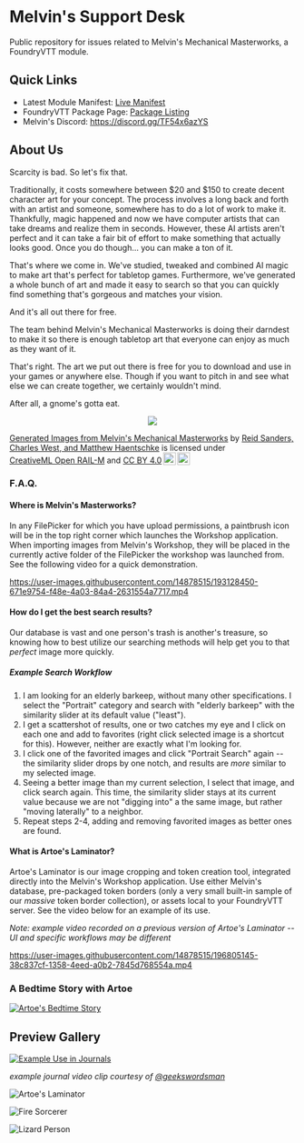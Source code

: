 # Melvin's Support Desk
Public repository for issues related to Melvin's Mechanical Masterworks, a FoundryVTT module.

## Quick Links
* Latest Module Manifest: [Live Manifest](https://storage.googleapis.com/download/storage/v1/b/dist-mels-masterworks/o/module.json?alt=media)
* FoundryVTT Package Page: [Package Listing](https://foundryvtt.com/packages/mels-masterworks)
* Melvin's Discord: https://discord.gg/TF54x6azYS

## About Us
Scarcity is bad.  So let's fix that.

Traditionally, it costs somewhere between $20 and $150 to create decent character art for your concept. The process involves a long back and forth with an artist and someone, somewhere has to do a lot of work to make it. Thankfully, magic happened and now we have computer artists that can take dreams and realize them in seconds. However, these AI artists aren't perfect and it can take a fair bit of effort to make something that actually looks good. Once you do though... you can make a ton of it.

That's where we come in. We've studied, tweaked and combined AI magic to make art that's perfect for tabletop games. Furthermore, we've generated a whole bunch of art and made it easy to search so that you can quickly find something that's gorgeous and matches your vision.

And it's all out there for free.

The team behind Melvin's Mechanical Masterworks is doing their darndest to make it so there is enough tabletop art that everyone can enjoy as much as they want of it.

That's right. The art we put out there is free for you to download and use in your games or anywhere else. Though if you want to pitch in and see what else we can create together, we certainly wouldn't mind.

After all, a gnome's gotta eat.

<p align="center"><a href="https://www.patreon.com/melvinsmechanicalmasterworks"><img src="https://user-images.githubusercontent.com/14878515/187728131-81405c0d-eb0a-41ab-995c-0443b7cf1472.png"></a></p>


<p xmlns:cc="http://creativecommons.org/ns#" xmlns:dct="http://purl.org/dc/terms/"><a property="dct:title" rel="cc:attributionURL" href="https://github.com/trioderegion/melvins-support-desk">Generated Images from Melvin's Mechanical Masterworks</a> by <a rel="cc:attributionURL dct:creator" property="cc:attributionName" href="https://www.patreon.com/melvinsmechanicalmasterworks"> Reid Sanders, Charles West, and Matthew Haentschke</a> is licensed under <a href="https://huggingface.co/spaces/CompVis/stable-diffusion-license/raw/main/license.txt" target="_blank" rel="license noopener noreferrer" style="display:inline-block;">CreativeML Open RAIL-M</a> and <a href="http://creativecommons.org/licenses/by/4.0/?ref=chooser-v1" target="_blank" rel="license noopener noreferrer" style="display:inline-block;">CC BY 4.0<img style="height:22px!important;margin-left:3px;vertical-align:text-bottom;" src="https://mirrors.creativecommons.org/presskit/icons/cc.svg?ref=chooser-v1"><img style="height:22px!important;margin-left:3px;vertical-align:text-bottom;" src="https://mirrors.creativecommons.org/presskit/icons/by.svg?ref=chooser-v1"></a></p>


### F.A.Q.

#### Where is Melvin's Masterworks?

In any FilePicker for which you have upload permissions, a paintbrush icon will be in the top right corner which launches the Workshop application. When importing images from Melvin's Workshop, they will be placed in the currently active folder of the FilePicker the workshop was launched from. See the following video for a quick demonstration.

https://user-images.githubusercontent.com/14878515/193128450-671e9754-f48e-4a03-84a4-2631554a7717.mp4

#### How do I get the best search results?

Our database is vast and one person's trash is another's treasure, so knowing how to best utilize our searching methods will help get you to that _perfect_ image more quickly.

##### Example Search Workflow

1. I am looking for an elderly barkeep, without many other specifications. I select the "Portrait" category and search with "elderly barkeep" with the similarity slider at its default value ("least").
2. I get a scattershot of results, one or two catches my eye and I click on each one and add to favorites (right click selected image is a shortcut for this).  However, neither are exactly what I'm looking for.
3. I click one of the favorited images and click "Portrait Search" again -- the similarity slider drops by one notch, and results are _more_ similar to my selected image.
4. Seeing a better image than my current selection, I select that image, and click search again. This time, the similarity slider stays at its current value because we are not "digging into" a the same image, but rather "moving laterally" to a neighbor.
5. Repeat steps 2-4, adding and removing favorited images as better ones are found.

#### What is Artoe's Laminator?

Artoe's Laminator is our image cropping and token creation tool, integrated directly into the Melvin's Workshop application. Use either Melvin's database, pre-packaged token borders (only a very small built-in sample of our _massive_ token border collection), or assets local to your FoundryVTT server.  See the video below for an example of its use.

_Note: example video recorded on a previous version of Artoe's Laminator -- UI and specific workflows may be different_

https://user-images.githubusercontent.com/14878515/196805145-38c837cf-1358-4eed-a0b2-7845d768554a.mp4

### A Bedtime Story with Artoe
[![Artoe's Bedtime Story](https://user-images.githubusercontent.com/14878515/188356886-f3f52457-4b4e-4b2d-ae27-7ca3de83c48f.png)](https://www.youtube.com/watch?v=JJwTDIyYo8I)

## Preview Gallery

[![Example Use in Journals](https://img.youtube.com/vi/8GqDpScGyJ0/0.jpg)](https://www.youtube.com/watch?v=8GqDpScGyJ0)

_example journal video clip courtesy of [@geekswordsman](https://github.com/geekswordsman)_

![Artoe's Laminator](https://user-images.githubusercontent.com/14878515/196819155-3ca31246-1bb5-4dda-908f-c584a506a970.jpg)

![Fire Sorcerer](https://user-images.githubusercontent.com/14878515/188355769-0f751f44-704d-4a89-96aa-ad431b22c59d.png)

![Lizard Person](https://user-images.githubusercontent.com/14878515/188355859-2239b632-588f-4e24-9509-80502612f494.png)


